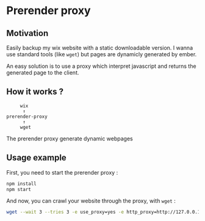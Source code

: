 Prerender proxy
===============

Motivation
----------

Easily backup my wix website with a static downloadable version. I wanna use standard tools (like `wget`) but pages are dynamicly generated by ember.

An easy solution is to use a proxy which interpret javascript and returns the generated page to the client.


How it works ?
--------------

```
     wix
      ↑
prerender-proxy
      ↑
     wget
```

The prerender proxy generate dynamic webpages


Usage example
-------------

First, you need to start the prerender proxy :
```bash
npm install
npm start
```

And now, you can crawl your website through the proxy, with `wget` :
```bash
wget --wait 3 --tries 3 -e use_proxy=yes -e http_proxy=http://127.0.0.1:3000/ -r -k -E -np http://user.wixsite.com/site
```

